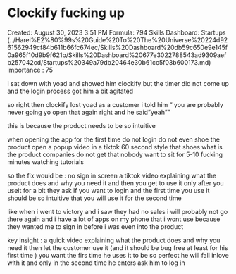 # Clockify fucking up

Created: August 30, 2023 3:51 PM
Formula: 794
Skills Dashboard: Startups (../Harel%E2%80%99s%20Guide%20To%20The%20Universe%20224d9261562949cf84b611b66fc674ec/Skills%20Dashboard%20db59c650e9e145f0a965f10d9b9f621b/Skills%20Dashboard%20677e3022788543ad9309aefb257042cd/Startups%20349a79db20464e30b61cc5f03b600173.md)
importance : 75

i sat down with yoad and showed him clockify but the timer did not come up and the login process got him a bit agitated 

so right then clockify lost yoad as a customer i told him “ you are probably never going yo open that again right and he said”yeah””

this is because the product needs to be so intuitive 

when opening the app for the first time do not login do not even shoe the product open a popup video in a tiktok 60 second style that shoes what is the product companies do not get that nobody want to sit for 5-10 fucking minutes watching tutorials

so the fix would be : no sign in screen a tiktok video explaining what the product does and why you need it and then you get to use it only after you useit for a bit they ask if you want to login and the first time you use it should be so intuitive that you will use it for the second time 

like when i went to victory and i saw they had no sales i will probably not go there again and i have a lot of apps on my phone that i wont use because they wanted me to sign in before i was even into the product

key insight : a quick video explaining what the product does and why you need it then let the customer use it (and it should be bug free at least for his first time ) you want the firs time he uses it to be so perfect he will fall inlove with it and only in the second time he enters ask him to log in